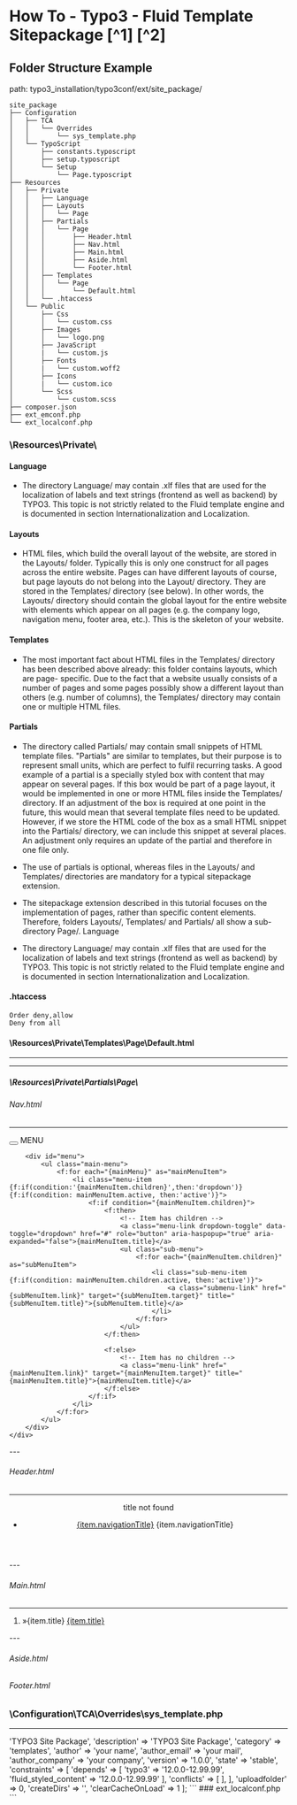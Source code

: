 # How To - Typo3 - Fluid Template Sitepackage [^1] [^2]

## Folder Structure Example

path:   typo3_installation/typo3conf/ext/site_package/

```
site_package
├── Configuration
│	├── TCA
│	│	└── Overrides
│	│		└── sys_template.php
│	└── TypoScript
│		├── constants.typoscript
│		├── setup.typoscript
│		└── Setup
│			└── Page.typoscript
├── Resources
│   ├── Private
│   │   ├── Language
│   │   ├── Layouts
│   │   │   └── Page
│   │   ├── Partials
│   │   │   └── Page
│   │   │   	├── Header.html
│   │   │   	├── Nav.html
│   │   │   	├── Main.html
│   │   │   	├── Aside.html
│   │   │   	└── Footer.html
│   │   ├── Templates
│   │   │   └── Page
│   │   │   	└── Default.html
│   │   └── .htaccess
│   └── Public
│       ├── Css     
│       │   └── custom.css
│       ├── Images
│       │   └── logo.png
│       ├── JavaScript
│       |   └── custom.js
│       ├── Fonts
│       |   └── custom.woff2
│       ├── Icons
│       |   └── custom.ico
│       └── Scss
│           └── custom.scss
├── composer.json
├── ext_emconf.php
└── ext_localconf.php
```

### \Resources\Private\

#### Language
- The directory Language/ may contain .xlf files that are used for the localization of labels and text strings (frontend as well as backend) by TYPO3. This topic is not strictly related to the Fluid template engine and is documented in section Internationalization and Localization.

#### Layouts

- HTML files, which build the overall layout of the website, are stored in the Layouts/ folder. Typically this is only one construct for all pages across the entire website. Pages can have different layouts of course, but page layouts do not belong into the Layout/ directory. They are stored in the Templates/ directory (see below). In other words, the Layouts/ directory should contain the global layout for the entire website with elements which appear on all pages (e.g. the company logo, navigation menu, footer area, etc.). This is the skeleton of your website.

#### Templates

- The most important fact about HTML files in the Templates/ directory has been described above already: this folder contains layouts, which are page- specific. Due to the fact that a website usually consists of a number of pages and some pages possibly show a different layout than others (e.g. number of columns), the Templates/ directory may contain one or multiple HTML files.

#### Partials

- The directory called Partials/ may contain small snippets of HTML template files. "Partials" are similar to templates, but their purpose is to represent small units, which are perfect to fulfil recurring tasks. A good example of a partial is a specially styled box with content that may appear on several pages. If this box would be part of a page layout, it would be implemented in one or more HTML files inside the Templates/ directory. If an adjustment of the box is required at one point in the future, this would mean that several template files need to be updated. However, if we store the HTML code of the box as a small HTML snippet into the Partials/ directory, we can include this snippet at several places. An adjustment only requires an update of the partial and therefore in one file only. 

- The use of partials is optional, whereas files in the Layouts/ and Templates/ directories are mandatory for a typical sitepackage extension. 

- The sitepackage extension described in this tutorial focuses on the implementation of pages, rather than specific content elements. Therefore, folders Layouts/, Templates/ and Partials/ all show a sub- directory Page/.
Language

- The directory Language/ may contain .xlf files that are used for the localization of labels and text strings (frontend as well as backend) by TYPO3. This topic is not strictly related to the Fluid template engine and is documented in section Internationalization and Localization.

#### .htaccess

```
Order deny,allow
Deny from all
```

#### \Resources\Private\Templates\Page\Default.html

---

<div class="wrapper">
    <f:render partial="Nav.html" arguments="{_all}"/>
    <f:render partial="Header.html" arguments="{_all}"/>
    <f:render partial="Main.html" arguments="{_all}"/>
    <f:render partial="Aside.html" arguments="{_all}"/>
    <f:render partial="Footer.html" arguments="{_all}"/>
</div>

---

##### \Resources\Private\Partials\Page\

###### Nav.html

---
<nav>
    <div class="row">
        <div>
            <button id="hamburger" onclick="toggleMobileMenu()">
                <span></span>
                <span></span>
                <span></span>
                <span></span>
            </button>
            <span>MENU</span>
        </div>

        <div id="menu">
            <ul class="main-menu">
                <f:for each="{mainMenu}" as="mainMenuItem">
                    <li class="menu-item {f:if(condition:'{mainMenuItem.children}',then:'dropdown')} {f:if(condition: mainMenuItem.active, then:'active')}">
                        <f:if condition="{mainMenuItem.children}">
                            <f:then>
                                <!-- Item has children -->
                                <a class="menu-link dropdown-toggle" data-toggle="dropdown" href="#" role="button" aria-haspopup="true" aria-expanded="false">{mainMenuItem.title}</a>
                                <ul class="sub-menu">
                                    <f:for each="{mainMenuItem.children}" as="subMenuItem">
                                        <li class="sub-menu-item {f:if(condition: mainMenuItem.children.active, then:'active')}">
                                            <a class="submenu-link" href="{subMenuItem.link}" target="{subMenuItem.target}" title="{subMenuItem.title}">{subMenuItem.title}</a>
                                        </li>
                                    </f:for>
                                </ul> 
                            </f:then>
                    
                            <f:else>
                                <!-- Item has no children -->
                                <a class="menu-link" href="{mainMenuItem.link}" target="{mainMenuItem.target}" title="{mainMenuItem.title}">{mainMenuItem.title}</a>
                            </f:else>
                        </f:if>
                    </li>
                </f:for>
            </ul>
        </div>
    </div>
</nav>
---

###### Header.html

---
<header>
    <div class="row">
        <div class="title">
            title not found
        </div>
        <div>
            <f:if condition="{languageMenu}">
                <ul id="language" class="language-menu">
                    <f:for each="{languageMenu}" as="item">
                    <li class="{f:if(condition: item.active, then: 'active')} {f:if(condition: item.available, else: ' text-muted')}">
                        <f:if condition="{item.available}">
                            <f:then>
                                <a href="{item.link}" hreflang="{item.hreflang}" title="{item.navigationTitle}"><span>{item.navigationTitle}</span></a>
                            </f:then>
                            <f:else>
                                <span>{item.navigationTitle}</span>
                            </f:else>
                        </f:if>
                    </li>
                    </f:for>
                </ul>
            </f:if>
        </div>
    </div>
</header>
---

###### Main.html

---
<main>
    <div class="row">
        <f:if condition="{breadcrumb}">
            <ol class="breadcrumb">
                <f:for each="{breadcrumb}" as="item">
                    <li class="breadcrumb-item{f:if(condition: item.current, then: ' active')}" >
                        <f:if condition="{item.current}">
                            <f:then>
                                <span class="divider">&raquo;</span><span class="breadcrumb-text">{item.title}</span>
                            </f:then>
                            <f:else>
                                <a class="breadcrumb-link" href="{item.link}" title="{item.title}"><span class="breadcrumb-text">{item.title}</span></a>
                            </f:else>
                        </f:if>
                    </li>
                </f:for>
            </ol>
        </f:if>   
    </div>
    <div class="row">
        <f:for each="{mainContent}" as="contentElement">
            <f:cObject typoscriptObjectPath="tt_content.{contentElement.data.CType}" data="{contentElement.data}" table="tt_content"/>
        </f:for>
    </div>
</main>
---

###### Aside.html

###### Footer.html

### \Configuration\TCA\Overrides\sys_template.php

---
<?php

	defined('TYPO3') or die();

	$extensionKey = 'site_package';

	\TYPO3\CMS\Core\Utility\ExtensionManagementUtility::addStaticFile(
		$extensionKey,
		'Configuration/TypoScript/',
		'Fluid Content Elements'
	);
---

### \Configuration\TsConfig\

### \Configuration\TypoScript\

#### constants.typoscript

---
@import 'EXT:fluid_styled_content/Configuration/TypoScript/constants.typoscript'

page {
  fluidtemplate {
    layoutRootPath = EXT:site_package/Resources/Private/Layouts/Page/
    partialRootPath = EXT:site_package/Resources/Private/Partials/Page/
    templateRootPath = EXT:site_package/Resources/Private/Templates/Page/
  }
}
---

#### setup.typoscript

---
@import 'EXT:fluid_styled_content/Configuration/TypoScript/setup.typoscript'
@import 'EXT:site_package/Configuration/TypoScript/Setup/*.typoscript'
---

### \Configuration\TypoScript\Setup\Page.typoscript

---
page = PAGE

// Part 1: Global Site Configuration

config {
   pageTitleSeparator = -
   pageTitleSeparator.noTrimWrap = | | |

   admPanel = 1
}

// Part 2: Meta Tags

page {
   meta {
      X-UA-Compatible = IE=edge
      X-UA-Compatible.attribute = http-equiv
      author = AUTHORNAME
      description = DESCRIPTION
      keywords = KEYWORD
   }
}

// Part 3: Open Graph Tags

page {
   meta {
      og:title = OG-TITLE
      og:title.attribute = property
      og:site_name = OG-SITENAME
      og:site_name.attribute = property
      og:description = OG:DESCRIPTION
      og:description.attribute = property
      og:locale = en_GB
      og:locale.attribute = property
      og:image.cObject = IMG_RESOURCE
      og:image.cObject.file = EXT:site_package/Resources/Public/Images/og_image.png
      og:url = https://www.yourserver.url
   }
}

// Part 4: CSS

page {
   includeCSS {
      file_01 = EXT:site_package/Resources/Public/Css/reset.css
      file_02 = EXT:site_package/Resources/Public/Css/custom.css
      file_03 = https://cdnjs.cloudflare.com/ajax/libs/font-awesome/4.7.0/css/font-awesome.min.css
      file_04 = https://cdn.jsdelivr.net/gh/jpswalsh/academicons@1/css/academicons.min.css
   }
}

// Part 5: Favicon

page {
   shortcutIcon = EXT:site_package/Resources/Public/Icons/favicon.ico
}

// Part 6: Fluid Template

page {
   10 = FLUIDTEMPLATE
   10 {
         templateName = Default
		 
         templateRootPaths {
            0 = EXT:site_package/Resources/Private/Templates/Page/
         }
         partialRootPaths {
            0 = EXT:site_package/Resources/Private/Partials/Page/
         }
         layoutRootPaths {
            0 = EXT:site_package/Resources/Private/Layouts/Page/
         }

		dataProcessing {
         // Part 6.1: Navigation Menu
			10 = TYPO3\CMS\Frontend\DataProcessing\MenuProcessor
         10 {
            levels = 2
            expandAll = 1
            includeSpacer = 1
            as = mainMenu
         }

			// Part 6.2: Breadcrumbs
         20 = TYPO3\CMS\Frontend\DataProcessing\MenuProcessor
         20 {
            special = rootline
            special.range = 0|-1
            includeNotInMenu = 0
            begin = 2
            as = breadcrumb
         }

			// Part 6.3: Language Menu
         30 = TYPO3\CMS\Frontend\DataProcessing\LanguageMenuProcessor
         30 {
            languages = auto
            as = languageMenu
         }

			// Part 6.4: Main Content
			40 = TYPO3\CMS\Frontend\DataProcessing\DatabaseQueryProcessor
			40 {
				table = tt_content
				orderBy = sorting
				where = colPos = 0
				as = mainContent
			}
		}
	}
}

// Part 7: JavaScript

page {
  includeJSFooter {
      jquery = https://code.jquery.com/jquery-3.6.3.slim.min.js
      jquery.external = 1
      file_01 = EXT:site_package/Resources/Public/JavaScript/custom.js
  }
}
---

### composer.json

```
{
	"name": "brand/site-package",
	"type": "typo3-cms-extension",
	"description": "Example site package from the site package tutorial",
	"authors": [{"name": "Your Name", "role": "Developer", "homepage": "https://yourserver.url"}],
	"require": {"typo3/cms-core": "^12.0.0|dev-main", "typo3/cms-fluid-styled-content": "^12.0.0|dev-main"},
	"homepage": "https://yourserver.url",
    "license": ["GPL-2.0-or-later"],
	"keywords": ["typo3", "site package"],
	"autoload": {"psr-4": {"Brand\\OwnPackage\\": "Classes/"}},
	"extra": {"typo3/cms": {"extension-key": "site_package"}}
}
```

### ext_emconf.php

```
<?php
	$EM_CONF[$_EXTKEY] = [
		'title' => 'TYPO3 Site Package',
		'description' => 'TYPO3 Site Package',
		'category' => 'templates',
		'author' => 'your name',
		'author_email' => 'your mail',
		'author_company' => 'your company',
		'version' => '1.0.0',
		'state' => 'stable',
		'constraints' => [
			'depends' => [
				'typo3' => '12.0.0-12.99.99',
				'fluid_styled_content' => '12.0.0-12.99.99'
			],
			'conflicts' => [
			],
		],
		'uploadfolder' => 0,
		'createDirs' => '',
		'clearCacheOnLoad' => 1
	];
```

### ext_localconf.php

```
<?php
    use TYPO3\CMS\Core\Utility\ExtensionManagementUtility;
    defined('TYPO3') or die();
```

## Extension installation without composer

- If TYPO3 has been installed the legacy way, by extracting the source package into the web directory without using PHP composer follow this tutorial for installation of the site-package extension:
By using this method, extensions (e.g. the sitepackage extension) can be installed using the Extension Manager, which is a module found in the backend of TYPO3.
It is highly recommended that you work locally on your machine using for example ddev.
Copy the directory site_package (including all files and sub-directories) to the following directory in your TYPO3 instance: typo3conf/ext/.
You can also create a ZIP file of the content of your site_package folder and name it site_package.zip. It is important that the ZIP archive does not contain the directory site_package and its files and directories inside this folder. The files and folders must be directly located on the first level of ZIP archive.

## Extension installation with Extension manager

- First of all, login at the backend of TYPO3 as a user with administrator privileges. At the left side you find a section Admin Tools with a module Extensions. Open this module and make sure, the drop down box on the right hand side shows Installed Extensions. If you have already uploaded the site package extension, search for "Site Package". If you created a ZIP file, upload the ZIP'ed extension by clicking the upload icon. Once the site package extension appears in the list, you can activate it by clicking the "plus" icon.

---

## Typo3 - Templates

- ### [First Try](/files/site_package.zip)

---

[^1]: https://docs.typo3.org/m/typo3/tutorial-sitepackage/main/en-us/
[^2]: https://docs.typo3.org/m/typo3/tutorial-sitepackage/main/en-us/Summary/Index.html
